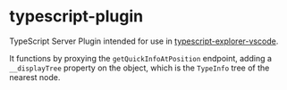 # typescript-plugin

TypeScript Server Plugin intended for use in [typescript-explorer-vscode](../typescript-explorer-vscode).

It functions by proxying the `getQuickInfoAtPosition` endpoint, adding a `__displayTree` property on the object, which is the `TypeInfo` tree of the nearest node.
